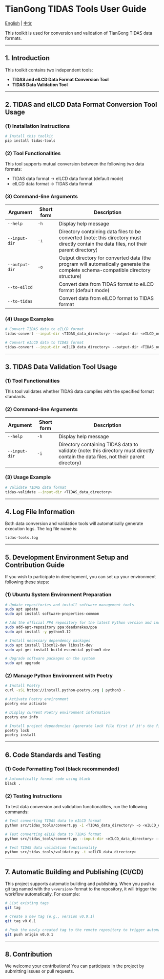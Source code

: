 # TianGong TIDAS Tools User Guide

[English](https://github.com/tiangong-lca/tidas-tools/blob/main/README.md) | [中文](https://github.com/tiangong-lca/tidas-tools/blob/main/README_CN.md)

This toolkit is used for conversion and validation of TianGong TIDAS data formats.

---

## 1. Introduction

This toolkit contains two independent tools:

- **TIDAS and eILCD Data Format Conversion Tool**
- **TIDAS Data Validation Tool**

---

## 2. TIDAS and eILCD Data Format Conversion Tool Usage

### (1) Installation Instructions

```bash
# Install this toolkit
pip install tidas-tools
```

### (2) Tool Functionalities

This tool supports mutual conversion between the following two data formats:

- TIDAS data format → eILCD data format (default mode)
- eILCD data format → TIDAS data format

### (3) Command-line Arguments

| Argument | Short form | Description |
|----------|------------|-------------|
| `--help` | `-h` | Display help message |
| `--input-dir` | `-i` | Directory containing data files to be converted (note: this directory must directly contain the data files, not their parent directory) |
| `--output-dir` | `-o` | Output directory for converted data (the program will automatically generate the complete schema-compatible directory structure) |
| `--to-eilcd` | | Convert data from TIDAS format to eILCD format (default mode) |
| `--to-tidas` | | Convert data from eILCD format to TIDAS format |

### (4) Usage Examples

```bash
# Convert TIDAS data to eILCD format
tidas-convert --input-dir <TIDAS_data_directory> --output-dir <eILCD_output_directory> --to-eilcd

# Convert eILCD data to TIDAS format
tidas-convert --input-dir <eILCD_data_directory> --output-dir <TIDAS_output_directory> --to-tidas
```

---

## 3. TIDAS Data Validation Tool Usage

### (1) Tool Functionalities

This tool validates whether TIDAS data complies with the specified format standards.

### (2) Command-line Arguments

| Argument | Short form | Description |
|----------|------------|-------------|
| `--help` | `-h` | Display help message |
| `--input-dir` | `-i` | Directory containing TIDAS data to validate (note: this directory must directly contain the data files, not their parent directory) |

### (3) Usage Example

```bash
# Validate TIDAS data format
tidas-validate --input-dir <TIDAS_data_directory>
```

---

## 4. Log File Information

Both data conversion and validation tools will automatically generate execution logs. The log file name is:

```
tidas-tools.log
```

---

## 5. Development Environment Setup and Contribution Guide

If you wish to participate in development, you can set up your environment following these steps:

### (1) Ubuntu System Environment Preparation

```bash
# Update repositories and install software management tools
sudo apt update
sudo apt install software-properties-common

# Add the official PPA repository for the latest Python version and install Python 3.12
sudo add-apt-repository ppa:deadsnakes/ppa
sudo apt install -y python3.12

# Install necessary dependency packages
sudo apt install libxml2-dev libxslt-dev
sudo apt-get install build-essential python3-dev

# Upgrade software packages on the system
sudo apt upgrade
```

### (2) Manage Python Environment with Poetry

```bash
# Install Poetry
curl -sSL https://install.python-poetry.org | python3 -

# Activate Poetry environment
poetry env activate

# Display current Poetry environment information
poetry env info

# Install project dependencies (generate lock file first if it's the first-time installation)
poetry lock
poetry install
```

---

## 6. Code Standards and Testing

### (1) Code Formatting Tool (black recommended)

```bash
# Automatically format code using black
black .
```

### (2) Testing Instructions

To test data conversion and validation functionalities, run the following commands:

```bash
# Test converting TIDAS data to eILCD format
python src/tidas_tools/convert.py -i <TIDAS_data_directory> -o <eILCD_data_directory> --to-eilcd

# Test converting eILCD data to TIDAS format
python src/tidas_tools/convert.py --input-dir <eILCD_data_directory> --output-dir <TIDAS_data_directory> --to-tidas

# Test TIDAS data validation functionality
python src/tidas_tools/validate.py -i <eILCD_data_directory>
```

---

## 7. Automatic Building and Publishing (CI/CD)

This project supports automatic building and publishing. When you push a git tag named with the `v<version>` format to the repository, it will trigger the workflow automatically. For example:

```bash
# List existing tags
git tag

# Create a new tag (e.g., version v0.0.1)
git tag v0.0.1

# Push the newly created tag to the remote repository to trigger automatic workflow
git push origin v0.0.1
```

---

## 8. Contribution

We welcome your contributions! You can participate in the project by submitting issues or pull requests.

